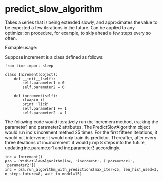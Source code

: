# predict_slow_algorithm
Takes a series that is being extended slowly, and approximates the value to be expected a few iterations in the future. Can be applied to any optimization procedure, for example, to skip ahead a few steps every so often.

Exmaple usage:

Suppose Increment is a class defined as follows:

    from time import sleep
    
    class Increment(object):
        def __init__(self):
            self.parameter1 = 0
            self.parameter2 = 0

        def increment(self):
            sleep(0.1)
            print 'Tick'
            self.parameter1 += 1
            self.parameter2 -= 1

The following code would iteratively run the increment method, tracking the parameter1 and parameter2 attributes. The PredictSlowAlgorithm object would run inc's increment method 25 times. For the first fifteen iterations, it would not intervene; it would only train its predictor. Thereafter, after every three iterations of inc.increment, it would jump 8 steps into the future, updating inc.parameter1 and inc.parameter2 accordingly.

    inc = Increment()
    psa = PredictSlowAlgorithm(inc, 'increment', ['parameter1', 'parameter2'])
    inc = psa.run_algorithm_with_predictions(max_iter=25, len_hist_used=3, n_steps_future=8, wait_to_model=15)
